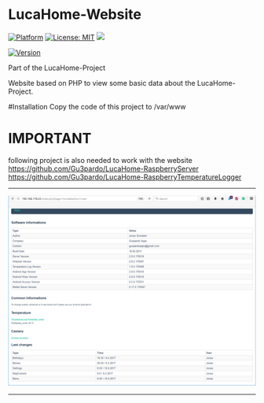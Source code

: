 # LucaHome-Website

[![Platform](https://img.shields.io/badge/platform-Raspberry-blue.svg)](https://www.raspberrypi.org/)
[![License: MIT](https://img.shields.io/badge/License-MIT-blue.svg)](https://opensource.org/licenses/MIT)
<a target="_blank" href="https://www.paypal.me/GuepardoApps" title="Donate using PayPal"><img src="https://img.shields.io/badge/paypal-donate-blue.svg" /></a>

[![Version](https://img.shields.io/badge/version-v4.0.0.170716-blue.svg)](https://github.com/Gu3pardo/LucaHome-Website)

Part of the LucaHome-Project

Website based on PHP to view some basic data about the LucaHome-Project.

#Installation
Copy the code of this project to /var/www

# IMPORTANT
following project is also needed to work with the website
https://github.com/Gu3pardo/LucaHome-RaspberryServer
https://github.com/Gu3pardo/LucaHome-RaspberryTemperatureLogger

---

![alt tag](https://github.com/Gu3pardo/LucaHome-Website/blob/master/screenshots/img001.png)

---